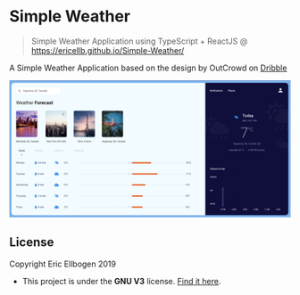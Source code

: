 # Simple Weather

> Simple Weather Application using TypeScript + ReactJS @ https://ericellb.github.io/Simple-Weather/

A Simple Weather Application based on the design by OutCrowd on [Dribble](https://dribbble.com/shots/7177589-Dashboard-Weather-App)

![layout image](layout.png)

## License

Copyright Eric Ellbogen 2019

- This project is under the **GNU V3** license. [Find it here](https://ericellb.github.io/Simple-Weather/blob/master/LICENSE).
